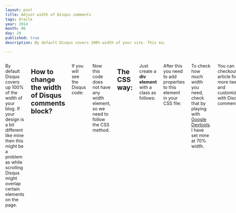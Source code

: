 ```yaml
---
layout: post
title: Adjust width of Disqus comments
tags: Oracle
year: 2014
month: 06
day: 29
published: true
description: By default Disqus covers 100% width of your site. This might cause an issue with rendering of the page depending on design of your site. Learn how I adjusted the width of Disqus comments on my blog. 

---
```

<div class="row">
	<div class="span9 columns">
		<p>By default Disqus covers up 100% of the width of your blog. If your design is a bit different like mine then this might be a problem as while scrolling Disqus might overlap certain elements  on the page.</p>
		<h2>How to change the width of Disqus comments block?</h2>
		<p>If you will see the Disqus code:</p>
			<script src="https://gist.github.com/anonymous/6fe58e246a077327bf08.js"></script>
		<p>Now this code does not have any width element, so we need to follow the CSS method.</p>
		<h2>The CSS way:</h2>
		<p>Just create a <b>div element</b> with a class as follows:</p>
			<script src="https://gist.github.com/anonymous/77f9a65725a3f354f30b.js"></script>
		<p>After this you need to add properties to this element in your CSS file:</p>
			<script src="https://gist.github.com/anonymous/0122f13394b23a9ecd6e.js"></script>
		<p>To check how much width you need, check that by playing with <a href="https://developer.chrome.com/devtools/index" target="_blank">Google Devtools</a>. I have set mine at 70% width.</p>
		<p>You can checkout <a href="https://help.disqus.com/customer/portal/articles/545277-disqus-appearance-tweaks"target="_blank">this</a> article for more tweaks and customizations with Disqus comments.</p>
	</div>
 </div> 
		
		
		
		
		
